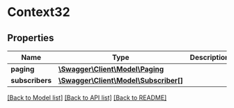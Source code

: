 # Context32

## Properties
Name | Type | Description | Notes
------------ | ------------- | ------------- | -------------
**paging** | [**\Swagger\Client\Model\Paging**](Paging.md) |  | [optional] 
**subscribers** | [**\Swagger\Client\Model\Subscriber[]**](Subscriber.md) |  | [optional] 

[[Back to Model list]](../README.md#documentation-for-models) [[Back to API list]](../README.md#documentation-for-api-endpoints) [[Back to README]](../README.md)



